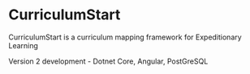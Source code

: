 # CurriculumStart
CurriculumStart is a curriculum mapping framework for Expeditionary Learning

Version 2 development - Dotnet Core, Angular, PostGreSQL
